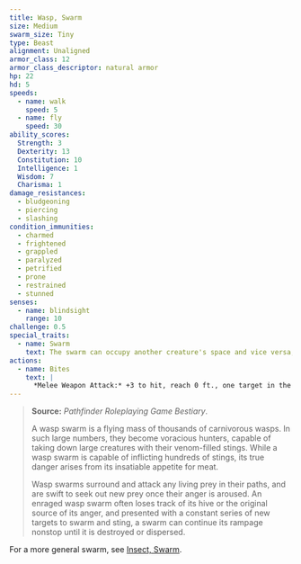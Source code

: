 ```yaml
---
title: Wasp, Swarm
size: Medium
swarm_size: Tiny
type: Beast
alignment: Unaligned
armor_class: 12
armor_class_descriptor: natural armor
hp: 22
hd: 5
speeds:
  - name: walk
    speed: 5
  - name: fly
    speed: 30
ability_scores:
  Strength: 3
  Dexterity: 13
  Constitution: 10
  Intelligence: 1
  Wisdom: 7
  Charisma: 1
damage_resistances:
  - bludgeoning
  - piercing
  - slashing
condition_immunities:
  - charmed
  - frightened
  - grappled
  - paralyzed
  - petrified
  - prone
  - restrained
  - stunned
senses:
  - name: blindsight
    range: 10
challenge: 0.5
special_traits:
  - name: Swarm
    text: The swarm can occupy another creature's space and vice versa, and the swarm can move through any opening large enough for a size Tiny insect. The swarm can't regain hit points or gain temporary hit points.
actions:
  - name: Bites
    text: |
      *Melee Weapon Attack:* +3 to hit, reach 0 ft., one target in the swarm's space. *Hit:* 10 (4d4) piercing damage, or 5 (2d4) piercing damage if the swarm has half of its hit points or fewer.
---
```


> **Source:** *Pathfinder Roleplaying Game Bestiary*.
>
> A wasp swarm is a flying mass of thousands of carnivorous wasps. In such large numbers, they become voracious hunters, capable of taking down large creatures with their venom-filled stings. While a wasp swarm is capable of inflicting hundreds of stings, its true danger arises from its insatiable appetite for meat.
>
> Wasp swarms surround and attack any living prey in their paths, and are swift to seek out new prey once their anger is aroused. An enraged wasp swarm often loses track of its hive or the original source of its anger, and presented with a constant series of new targets to swarm and sting, a swarm can continue its rampage nonstop until it is destroyed or dispersed.

For a more general swarm, see [Insect, Swarm](/monsters/insect-swarm/).
